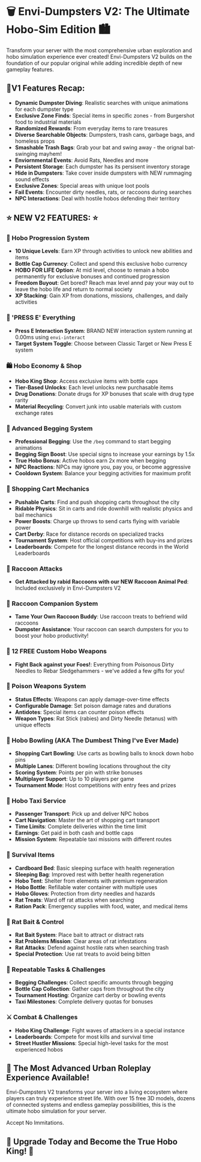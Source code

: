 # 🗑️ Envi-Dumpsters V2: The Ultimate Hobo-Sim Edition 🏙️

Transform your server with the most comprehensive urban exploration and hobo simulation experience ever created! Envi-Dumpsters V2 builds on the foundation of our popular original while adding incredible depth of new gameplay features.

## 🌟V1 Features Recap:

- **Dynamic Dumpster Diving**: Realistic searches with unique animations for each dumpster type
- **Exclusive Zone Finds**: Special items in specific zones - from Burgershot food to industrial materials
- **Randomized Rewards**: From everyday items to rare treasures
- **Diverse Searchable Objects**: Dumpsters, trash cans, garbage bags, and homeless props
- **Smashable Trash Bags**: Grab your bat and swing away - the orignal bat-swinging mayhem!
- **Enviornmental Events**: Avoid Rats, Needles and more
- **Persistent Storage**: Each dumpster has its persisent inventory storage
- **Hide in Dumpsters**: Take cover inside dumpsters with NEW rummaging sound effects
- **Exclusive Zones**: Special areas with unique loot pools
- **Fail Events**: Encounter dirty needles, rats, or raccoons during searches
- **NPC Interactions**: Deal with hostile hobos defending their territory

## ⭐ NEW V2 FEATURES: ⭐

### 🧵 Hobo Progression System
- **10 Unique Levels**: Earn XP through activities to unlock new abilities and items
- **Bottle Cap Currency**: Collect and spend this exclusive hobo currency
- **HOBO FOR LIFE Option**: At mid level, choose to remain a hobo permanently for exclusive bonuses and continued progression
- **Freedom Buyout**: Get bored? Reach max level annd pay your way out to leave the hobo life and return to normal society
- **XP Stacking**: Gain XP from donations, missions, challenges, and daily activities

### 🧵 'PRESS E' Everything
- **Press E Interaction System**: BRAND NEW interaction system running at 0.00ms using `envi-interact`
- **Target System Toggle**: Choose between Classic Target or New Press E system

### 🛍️ Hobo Economy & Shop
- **Hobo King Shop**: Access exclusive items with bottle caps
- **Tier-Based Unlocks**: Each level unlocks new purchasable items
- **Drug Donations**: Donate drugs for XP bonuses that scale with drug type rarity
- **Material Recycling**: Convert junk into usable materials with custom exchange rates

### 🧹 Advanced Begging System
- **Professional Begging**: Use the `/beg` command to start begging animations
- **Begging Sign Boost**: Use special signs to increase your earnings by 1.5x
- **True Hobo Bonus**: Active hobos earn 2x more when begging
- **NPC Reactions**: NPCs may ignore you, pay you, or become aggressive
- **Cooldown System**: Balance your begging activities for maximum profit

### 🛒 Shopping Cart Mechanics
- **Pushable Carts**: Find and push shopping carts throughout the city
- **Ridable Physics**: Sit in carts and ride downhill with realistic physics and bail mechanics
- **Power Boosts**: Charge up throws to send carts flying with variable power
- **Cart Derby**: Race for distance records on specialized tracks
- **Tournament System**: Host official competitions with buy-ins and prizes
- **Leaderboards**: Compete for the longest distance records in the World Leaderboards

### 🦝 Raccoon Attacks
- **Get Attacked by rabid Raccoons with our NEW Raccoon Animal Ped**: Included exclusively in Envi-Dumpsters V2

### 🦝 Raccoon Companion System
- **Tame Your Own Raccoon Buddy**: Use raccoon treats to befriend wild raccoons
- **Dumpster Assistance**: Your raccoon can search dumpsters for you to boost your hobo productivity!

### 🔪 12 FREE Custom Hobo Weapons
- **Fight Back against your Foes!**: Everything from Poisonous Dirty Needles to Rebar Sledgehammers - we've added a few gifts for you!

### 🔫 Poison Weapons System
- **Status Effects**: Weapons can apply damage-over-time effects
- **Configurable Damage**: Set poison damage rates and durations
- **Antidotes**: Special items can counter poison effects
- **Weapon Types**: Rat Stick (rabies) and Dirty Needle (tetanus) with unique effects

### 🎳 Hobo Bowling (AKA The Dumbest Thing I've Ever Made)
- **Shopping Cart Bowling**: Use carts as bowling balls to knock down hobo pins
- **Multiple Lanes**: Different bowling locations throughout the city
- **Scoring System**: Points per pin with strike bonuses
- **Multiplayer Support**: Up to 10 players per game
- **Tournament Mode**: Host competitions with entry fees and prizes

### 🚕 Hobo Taxi Service
- **Passenger Transport**: Pick up and deliver NPC hobos
- **Cart Navigation**: Master the art of shopping cart transport
- **Time Limits**: Complete deliveries within the time limit
- **Earnings**: Get paid in both cash and bottle caps
- **Mission System**: Repeatable taxi missions with different routes

### 🧪 Survival Items
- **Cardboard Bed**: Basic sleeping surface with health regeneration
- **Sleeping Bag**: Improved rest with better health regeneration
- **Hobo Tent**: Shelter from elements with premium regeneration
- **Hobo Bottle**: Refillable water container with multiple uses
- **Hobo Gloves**: Protection from dirty needles and hazards
- **Rat Treats**: Ward off rat attacks when searching
- **Ration Pack**: Emergency supplies with food, water, and medical items

### 🐀 Rat Bait & Control
- **Rat Bait System**: Place bait to attract or distract rats
- **Rat Problems Mission**: Clear areas of rat infestations
- **Rat Attacks**: Defend against hostile rats when searching trash
- **Special Protection**: Use rat treats to avoid being bitten

### 🔄 Repeatable Tasks & Challenges
- **Begging Challenges**: Collect specific amounts through begging
- **Bottle Cap Collection**: Gather caps from throughout the city
- **Tournament Hosting**: Organize cart derby or bowling events
- **Taxi Milestones**: Complete delivery quotas for bonuses

### ⚔️ Combat & Challenges
- **Hobo King Challenge**: Fight waves of attackers in a special instance
- **Leaderboards**: Compete for most kills and survival time
- **Street Hustler Missions**: Special high-level tasks for the most experienced hobos


## 🌆 The Most Advanced Urban Roleplay Experience Available!
Envi-Dumpsters V2 transforms your server into a living ecosystem where players can truly experience street life. With over 15 free 3D models, dozens of connected systems and endless gameplay possibilities, this is the ultimate hobo simulation for your server. 

Accept No Immitations.

## 🛒 Upgrade Today and Become the True Hobo King! 🛒
